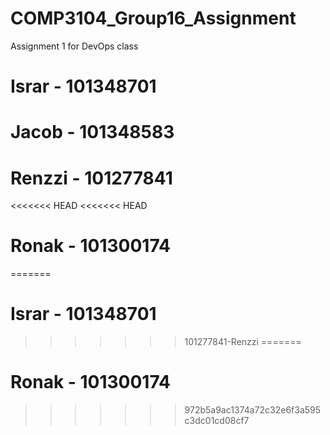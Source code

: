 # COMP3104_Group16_Assignment
Assignment 1 for DevOps class

# Israr - 101348701

# Jacob - 101348583

# Renzzi - 101277841
<<<<<<< HEAD
<<<<<<< HEAD

# Ronak - 101300174

=======
# Israr - 101348701
>>>>>>> 101277841-Renzzi
=======

# Ronak - 101300174
>>>>>>> 972b5a9ac1374a72c32e6f3a595c3dc01cd08cf7
